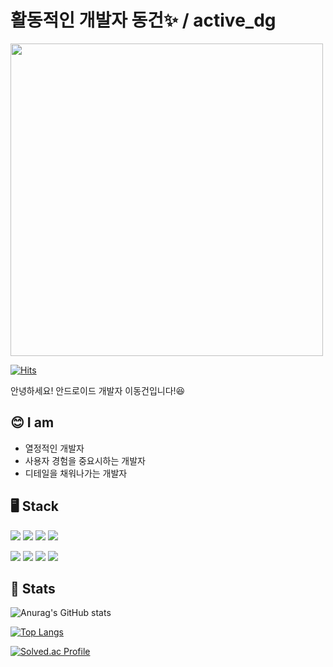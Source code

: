 # 활동적인 개발자 **동건✨ / active_dg** 
<img src="https://user-images.githubusercontent.com/70252417/189479782-32e29d1f-4e2c-448b-a2d3-deac9db22370.jpg" height="500">

[![Hits](https://hits.seeyoufarm.com/api/count/incr/badge.svg?url=https%3A%2F%2Fgithub.com%2Factivedg%2Fhit-counter&count_bg=%2379C83D&title_bg=%23555555&icon=&icon_color=%23E7E7E7&title=hits&edge_flat=false)](https://hits.seeyoufarm.com)

안녕하세요! 안드로이드 개발자 이동건입니다!😆

## 😊 I am
- 열정적인 개발자
- 사용자 경험을 중요시하는 개발자
- 디테일을 채워나가는 개발자

## 🖥️ Stack
<img src="https://img.shields.io/badge/kotlin-7F52FF?style=for-the-badge&logo=kotlin&logoColor=white"/></a>
<img src="https://img.shields.io/badge/Python-3776AB?style=for-the-badge&logo=Python&logoColor=white"/></a>
<img src="https://img.shields.io/badge/Java-F80000?style=for-the-badge&logo=Java&logoColor=white"/></a>
<img src="https://img.shields.io/badge/Dart-0175C2?style=for-the-badge&logo=Dart&logoColor=white"/></a>

<img src="https://img.shields.io/badge/Android-3DDC84?style=for-the-badge&logo=Android&logoColor=white"/></a>
<img src="https://img.shields.io/badge/Flutter-02569B?style=for-the-badge&logo=Flutter&logoColor=white"/></a>
<img src="https://img.shields.io/badge/Android Studio-3DDC84?style=for-the-badge&logo=Android%20Studio&logoColor=white"/></a>
<img src="https://img.shields.io/badge/Firebase-FFCA28?style=for-the-badge&logo=Firebase&logoColor=white"/></a>


## 👻 Stats
![Anurag's GitHub stats](https://github-readme-stats-sigma-five.vercel.app/api?username=activedg&hide=stars,issues&show_icons=true&theme=radical)

[![Top Langs](https://github-readme-stats.vercel.app/api/top-langs/?username=activedg&layout=compact&theme=radical&exclude_repo=CAU_Linux_2022,Algorithm_03)](https://github.com/anuraghazra/github-readme-stats)

[![Solved.ac Profile](http://mazassumnida.wtf/api/v2/generate_badge?boj=nerw173)](https://solved.ac/nerw173/)

<!--
**activedg/activedg** is a ✨ _special_ ✨ repository because its `README.md` (this file) appears on your GitHub profile.

Here are some ideas to get you started:

- 🔭 I’m currently working on ...
- 🌱 I’m currently learning ...
- 👯 I’m looking to collaborate on ...
- 🤔 I’m looking for help with ...
- 💬 Ask me about ...
- 📫 How to reach me: ...
- 😄 Pronouns: ...
- ⚡ Fun fact: ...
-->
